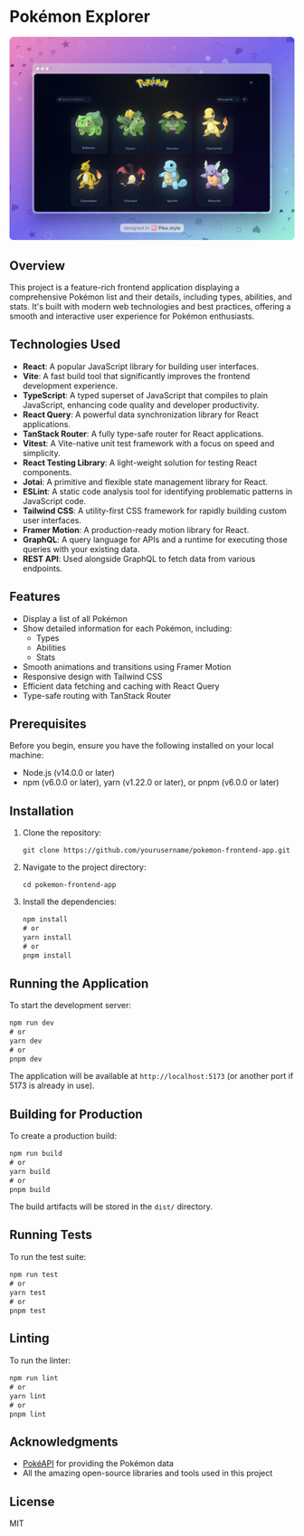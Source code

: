 # Pokémon Explorer

<img src="https://github.com/Arif-un/pokemon-explorer/blob/main/screenshot.png?raw=true" alt="Pokemon website screenshot" />


## Overview

This project is a feature-rich frontend application displaying a comprehensive Pokémon list and their details, including types, abilities, and stats. It's built with modern web technologies and best practices, offering a smooth and interactive user experience for Pokémon enthusiasts.

## Technologies Used

- **React**: A popular JavaScript library for building user interfaces.
- **Vite**: A fast build tool that significantly improves the frontend development experience.
- **TypeScript**: A typed superset of JavaScript that compiles to plain JavaScript, enhancing code quality and developer productivity.
- **React Query**: A powerful data synchronization library for React applications.
- **TanStack Router**: A fully type-safe router for React applications.
- **Vitest**: A Vite-native unit test framework with a focus on speed and simplicity.
- **React Testing Library**: A light-weight solution for testing React components.
- **Jotai**: A primitive and flexible state management library for React.
- **ESLint**: A static code analysis tool for identifying problematic patterns in JavaScript code.
- **Tailwind CSS**: A utility-first CSS framework for rapidly building custom user interfaces.
- **Framer Motion**: A production-ready motion library for React.
- **GraphQL**: A query language for APIs and a runtime for executing those queries with your existing data.
- **REST API**: Used alongside GraphQL to fetch data from various endpoints.

## Features

- Display a list of all Pokémon
- Show detailed information for each Pokémon, including:
  - Types
  - Abilities
  - Stats
- Smooth animations and transitions using Framer Motion
- Responsive design with Tailwind CSS
- Efficient data fetching and caching with React Query
- Type-safe routing with TanStack Router

## Prerequisites

Before you begin, ensure you have the following installed on your local machine:

- Node.js (v14.0.0 or later)
- npm (v6.0.0 or later), yarn (v1.22.0 or later), or pnpm (v6.0.0 or later)

## Installation

1. Clone the repository:

   ```
   git clone https://github.com/yourusername/pokemon-frontend-app.git
   ```

2. Navigate to the project directory:

   ```
   cd pokemon-frontend-app
   ```

3. Install the dependencies:
   ```
   npm install
   # or
   yarn install
   # or
   pnpm install
   ```

## Running the Application

To start the development server:

```
npm run dev
# or
yarn dev
# or
pnpm dev
```

The application will be available at `http://localhost:5173` (or another port if 5173 is already in use).

## Building for Production

To create a production build:

```
npm run build
# or
yarn build
# or
pnpm build
```

The build artifacts will be stored in the `dist/` directory.

## Running Tests

To run the test suite:

```
npm run test
# or
yarn test
# or
pnpm test
```

## Linting

To run the linter:

```
npm run lint
# or
yarn lint
# or
pnpm lint
```

## Acknowledgments

- [PokéAPI](https://pokeapi.co/) for providing the Pokémon data
- All the amazing open-source libraries and tools used in this project


## License
MIT
